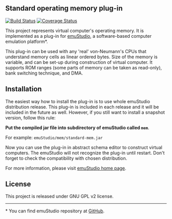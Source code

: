 Standard operating memory plug-in
----------------------------------
[![Build Status](https://travis-ci.org/vbmacher/standard-mem.png)](https://travis-ci.org/vbmacher/standard-mem)
[![Coverage Status](https://coveralls.io/repos/vbmacher/standard-mem/badge.png?branch=branch-0_30)](https://coveralls.io/r/vbmacher/standard-mem?branch=branch-0_30)

This project represents virtual computer's operating memory. It is implemented as a plug-in for
[emuStudio](http://emustudio.sf.net), a software-based computer emulation platform\*.

This plug-in can be used with any 'real' von-Neumann's CPUs that understand memory cells as linear
ordered bytes. Size of the memory is variable, and can be set-up during construction of virtual computer.
It supports ROM ranges (some parts of memory can be taken as read-only), bank switching technique, and DMA.

Installation
------------

The easiest way how to install the plug-in is to use whole emuStudio distribution release. This plug-in is
included in each release and it will be included in the future as well. However, if you still want to install
a snapshot version, follow this rule: 

**Put the compiled jar file into subdirectory of emuStudio called `mem`**.

For example: `emuStudio/mem/standard-mem.jar`

Now you can use the plug-in in abstract schema editor to construct virtual computers. The emuStudio
will not recognize the plug-in until restart. Don't forget to check the compatibility with chosen
distribution.

For more information, please visit [emuStudio home page](http://emustudio.sourceforge.net/downloads.html).

License
-------

This project is released under GNU GPL v2 license.

* * *

\* You can find emuStudio repository at [GitHub](http://github.com/vbmacher/emuStudio).

